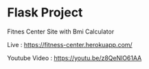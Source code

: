 # Flask Project

Fitnes Center Site with Bmi Calculator

Live : https://fitness-center.herokuapp.com/

Youtube Video : https://youtu.be/z8QeNlO61AA
